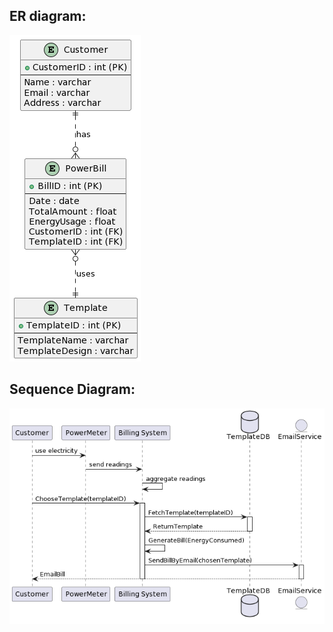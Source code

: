 ## ER diagram: 
![Alt text](resources/er_diagram.png)

## Sequence Diagram:
![Alt text](resources/sequence_diagram.png)
